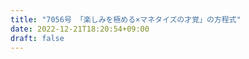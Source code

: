 ```yaml
---
title: "7056号 「楽しみを極める×マネタイズの才覚」の方程式"
date: 2022-12-21T18:20:54+09:00
draft: false
---
```


```
```

```
```
